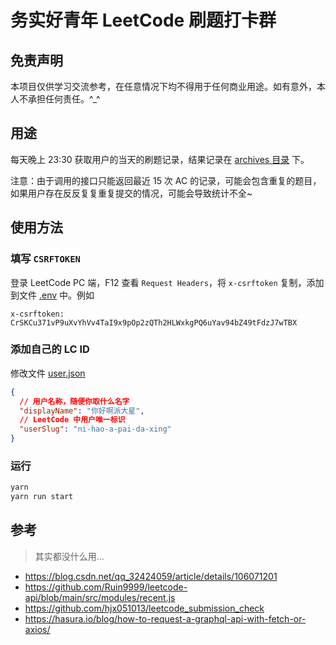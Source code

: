 # 务实好青年 LeetCode 刷题打卡群

## 免责声明

本项目仅供学习交流参考，在任意情况下均不得用于任何商业用途。如有意外，本人不承担任何责任。^_^

## 用途

每天晚上 23:30 获取用户的当天的刷题记录，结果记录在 [archives 目录](./archives/) 下。

注意：由于调用的接口只能返回最近 15 次 AC 的记录，可能会包含重复的题目，如果用户存在反反复复重复提交的情况，可能会导致统计不全~

## 使用方法

### 填写 `CSRFTOKEN`

登录 LeetCode PC 端，F12 查看 `Request Headers`，将 `x-csrftoken` 复制，添加到文件 [.env](./.env) 中。例如

```
x-csrftoken: CrSKCu371vP9uXvYhVv4TaI9x9pOp2zQTh2HLWxkgPQ6uYav94bZ49tFdzJ7wTBX
```

### 添加自己的 LC ID

修改文件 [user.json](./dict/user.json)

```json
{
  // 用户名称，随便你取什么名字
  "displayName": "你好啊派大星",
  // LeetCode 中用户唯一标识
  "userSlug": "ni-hao-a-pai-da-xing"
}
```

### 运行

```sh
yarn
yarn run start
```

## 参考

> 其实都没什么用...

- https://blog.csdn.net/qq_32424059/article/details/106071201
- https://github.com/Ruin9999/leetcode-api/blob/main/src/modules/recent.js
- https://github.com/hjx051013/leetcode_submission_check
- https://hasura.io/blog/how-to-request-a-graphql-api-with-fetch-or-axios/
